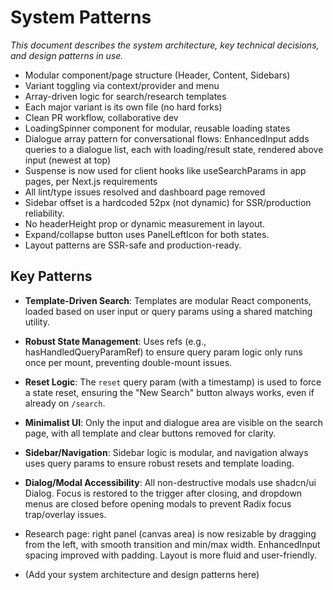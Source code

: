 # System Patterns

_This document describes the system architecture, key technical decisions, and design patterns in use._

- Modular component/page structure (Header, Content, Sidebars)
- Variant toggling via context/provider and menu
- Array-driven logic for search/research templates
- Each major variant is its own file (no hard forks)
- Clean PR workflow, collaborative dev
- LoadingSpinner component for modular, reusable loading states
- Dialogue array pattern for conversational flows: EnhancedInput adds queries to a dialogue list, each with loading/result state, rendered above input (newest at top)
- Suspense is now used for client hooks like useSearchParams in app pages, per Next.js requirements
- All lint/type issues resolved and dashboard page removed
- Sidebar offset is a hardcoded 52px (not dynamic) for SSR/production reliability.
- No headerHeight prop or dynamic measurement in layout.
- Expand/collapse button uses PanelLeftIcon for both states.
- Layout patterns are SSR-safe and production-ready.

## Key Patterns
- **Template-Driven Search**: Templates are modular React components, loaded based on user input or query params using a shared matching utility.
- **Robust State Management**: Uses refs (e.g., hasHandledQueryParamRef) to ensure query param logic only runs once per mount, preventing double-mount issues.
- **Reset Logic**: The `reset` query param (with a timestamp) is used to force a state reset, ensuring the "New Search" button always works, even if already on `/search`.
- **Minimalist UI**: Only the input and dialogue area are visible on the search page, with all template and clear buttons removed for clarity.
- **Sidebar/Navigation**: Sidebar logic is modular, and navigation always uses query params to ensure robust resets and template loading.
- **Dialog/Modal Accessibility**: All non-destructive modals use shadcn/ui Dialog. Focus is restored to the trigger after closing, and dropdown menus are closed before opening modals to prevent Radix focus trap/overlay issues.

- Research page: right panel (canvas area) is now resizable by dragging from the left, with smooth transition and min/max width. EnhancedInput spacing improved with padding. Layout is more fluid and user-friendly.
- (Add your system architecture and design patterns here) 